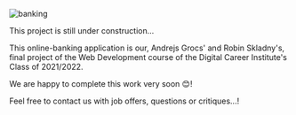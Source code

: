![banking](https://user-images.githubusercontent.com/79979477/151887202-299e100b-f7c4-4cc8-81dd-8313fc346ac8.jpg)



This project is still under construction...

This online-banking application is our, Andrejs Grocs' and Robin Skladny's, final project of the Web Development course of the Digital Career Institute's Class of 2021/2022.

We are happy to complete this work very soon 😊!

Feel free to contact us with job offers, questions or critiques...!

